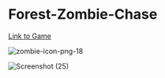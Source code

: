 # Forest-Zombie-Chase
[Link to Game](https://itch.io/jam/brackeys-7/rate/1303201#post-5522056)

![zombie-icon-png-18](https://user-images.githubusercontent.com/26376925/144556911-f0c15645-2e64-4cae-995f-cb10b9936442.png)




![Screenshot (25)](https://user-images.githubusercontent.com/26376925/144562119-71978811-e5df-48a8-9467-98f6fdaf7b30.png)
